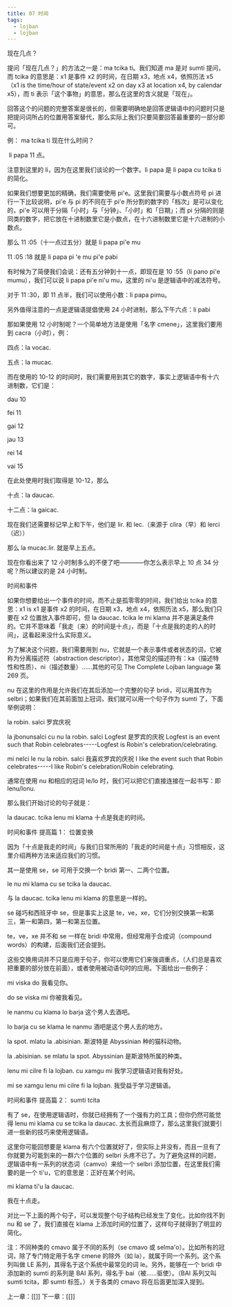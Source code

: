 ```yaml
---
title: 07 时间
tags:
  - lojban
  - lojban
---
```

现在几点？

提问「现在几点？」的方法之一是：ma tcika ti。我们知道 ma 是对 sumti 提问，而 tcika 的意思是：x1 是事件 x2 的时间，在日期 x3，地点 x4，依照历法 x5（x1 is the time/hour of state/event x2 on day x3 at location x4, by calendar x5），而 ti 表示「这个事物」的意思，那么在这里的含义就是「现在」。

回答这个的问题的完整答案是很长的，但需要明确地是回答逻辑语中的问题时只是把提问词所占的位置用答案替代，那么实际上我们只要简要回答最重要的一部分即可。

例： ma tcika ti 现在什么时间？

 li papa 11 点。

注意到这里的 li，因为在这里我们谈论的一个数字。li papa 是 li papa cu tcika ti 的简化。

如果我们想要更加的精确，我们需要使用 pi'e。这里我们需要与小数点符号 pi 进行一下比较说明，pi'e 与 pi 的不同在于 pi'e 所分割的数字的「档次」是可以变化的，pi'e 可以用于分隔「小时」与「分钟」、「小时」和「日期」；而 pi 分隔的则是同类的数字，把它放在十进制数里它是小数点，在十六进制数里它是十六进制的小数点。

那么 11 :05（十一点过五分）就是 li papa pi'e mu

11 :05 :18 就是 li papa pi 'e mu pi'e pabi

有时候为了简便我们会说：还有五分钟到十一点，即现在是 10 :55（li pano pi'e mumu），我们可以说 li papa pi'e ni'u mu，这里的 ni'u 是逻辑语中的减法符号。

对于 11 :30，即 11 点半，我们可以使用小数：li papa pimu。

另外值得注意的一点是逻辑语提倡使用 24 小时进制，那么下午六点：li pabi

那如果使用 12 小时制呢？一个简单地方法是使用「名字 cmene」，这里我们要用到 cacra（小时），例：

四点：la vocac.

五点：la mucac.

而在使用的 10-12 的时间时，我们需要用到其它的数字，事实上逻辑语中有十六进制数，它们是：

dau 10

fei 11

gai 12

jau 13

rei 14

vai 15

在此处使用时我们取得是 10-12，那么

十点：la daucac.

十二点：la gaicac.

现在我们还需要标记早上和下午，他们是 lir. 和 lec.（来源于 clira（早）和 lerci（迟））

那么 la mucac.lir. 就是早上五点。

现在你看出来了 12 小时制多么的不便了吧————你怎么表示早上 10 点 34 分呢？所以建议的是 24 小时制。

时间和事件

如果你想要给出一个事件的时间，而不止是孤零零的时间，我们给出 tcika 的意思：x1 is x1 是事件 x2 的时间，在日期 x3，地点 x4，依照历法 x5，那么我们只要在 x2 位置放入事件即可，但 la daucac. tcika le mi klama 并不是满足条件的。它并不意味着「我走（来）的时间是十点」，而是「十点是我的走的人的时间」，这看起来没什么实际意义。

为了解决这个问题，我们需要用到 nu，它就是一个表示事件或者状态的词，它被称为分离描述符（abstraction descriptor），其他常见的描述符有：ka（描述特性和性质）、ni（描述数量）……其他的可见 The Complete Lojban language 第 269 页。

nu 在这里的作用是允许我们在其后添加一个完整的句子 bridi，可以用其作为 selbri；如果我们在其前面加上冠词，我们就可以用一个句子作为 sumti 了，下面举例说明：

la robin. salci 罗宾庆祝

la jbonunsalci cu nu la robin. salci Logfest 是罗宾的庆祝 Logfest is an event such that Robin celebrates-----Logfest is Robin's celebration/celebrating.

mi nelci le nu la robin. salci 我喜欢罗宾的庆祝 I like the event such that Robin celebrates-----I like Robin's celebration/Robin celebrating.

通常在使用 nu 和相应的冠词 le/lo 时，我们可以把它们直接连接在一起书写：即 lenu/lonu.

那么我们开始讨论的句子就是：

la daucac. tcika lenu mi klama 十点是我走的时间。

时间和事件 提高篇 1： 位置变换

因为「十点是我走的时间」与我们日常所用的「我走的时间是十点」习惯相反，这里介绍两种方法来适应我们的习惯。

其一是使用 se，se 可用于交换一个 bridi 第一、二两个位置。

le nu mi klama cu se tcika la daucac.

与 la daucac. tcika lenu mi klama 的意思是一样的。

se 碰巧和西班牙中 se，但是事实上这是 te，ve，xe，它们分别交换第一和第三，第一和第四，第一和第五位置。

te，ve，xe 并不和 se 一样在 bridi 中常用，但经常用于合成词（compound words）的构建，后面我们还会提到。

这些交换用词并不只是应用于句子，你可以使用它们来强调重点，（人们总是喜欢把重要的部分放在前面），或者使用被动语句时的应用。下面给出一些例子：

mi viska do 我看见你。

do se viska mi 你被我看见。

le nanmu cu klama lo barja 这个男人去酒吧。

lo barja cu se klama le nanmu 酒吧是这个男人去的地方。

la spot. mlatu la .abisinian. 斯波特是 Abyssinian 种的猫科动物。

la .abisinian. se mlatu la spot. Abyssinian 是斯波特所属的种类。

lenu mi cilre fi la lojban. cu xamgu mi 我学习逻辑语对我有好处。

mi se xamgu lenu mi cilre fi la lojban. 我受益于学习逻辑语。

时间和事件 提高篇 2： sumti tcita

有了 se，在使用逻辑语时，你就已经拥有了一个强有力的工具；但你仍然可能觉得 lenu mi klama cu se tcika la daucac. 太长而且麻烦了，那么这里我们就要引进一些新的技巧来使用逻辑语。

这里你可能回想要是 klama 有六个位置就好了，但实际上并没有，而且一旦有了你就要为可能到来的一群六个位置的 selbri 头疼不已了。为了避免这样的问题，逻辑语中有一系列的状态词（camvo）来给一个 selbri 添加位置，在这里我们需要的是一个 ti'u，它的意思是：正好在某个时间。

mi klama ti'u la daucac.

我在十点走。

对比一下上面的两个句子，可以发现整个句子结构已经发生了变化，比如你找不到 nu 和 se 了，我们直接在 klama 上添加时间的位置了，这样句子就得到了明显的简化。

注：不同种类的 cmavo 属于不同的系列（se cmavo 或 selma'o）。比如所有的冠词，除了专门特定用于名字 cmene 的除外（如 la），就属于同一个系列。这个系列叫做 LE 系列，其得名于这个系统中最常见的词 le。另外，能够在一个 bridi 中添加新的 sumti 的系列是 BAI 系列，得名于 bai（被……驱使）。（BAI 系列又叫 sumti tcita，即 sumti 标签。）关于各类的 cmavo 将在后面更加深入提到。



上一章：[[]]
下一章：[[]]